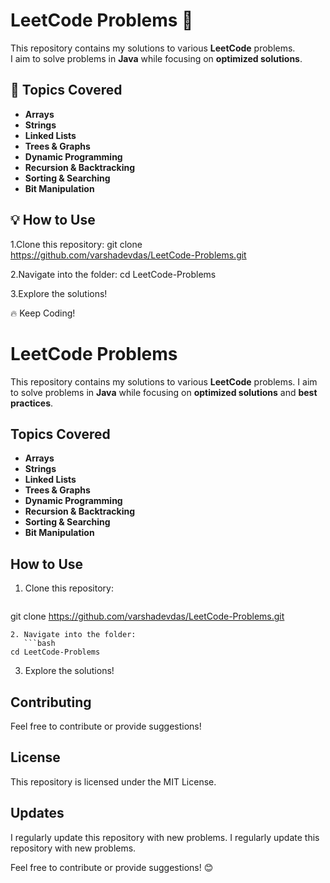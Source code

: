 # LeetCode Problems 🚀

This repository contains my solutions to various **LeetCode** problems.  
I aim to solve problems in **Java** while focusing on **optimized solutions**.

## 📌 Topics Covered
- **Arrays**
- **Strings**
- **Linked Lists**
- **Trees & Graphs**
- **Dynamic Programming**
- **Recursion & Backtracking**
- **Sorting & Searching**
- **Bit Manipulation**


## 💡 How to Use
1.Clone this repository:
   git clone https://github.com/varshadevdas/LeetCode-Problems.git

2.Navigate into the folder:
cd LeetCode-Problems

3.Explore the solutions!


🔥 Keep Coding!
# LeetCode Problems 

This repository contains my solutions to various **LeetCode** problems. 
I aim to solve problems in **Java** while focusing on **optimized solutions** and **best practices**.

## Topics Covered
- **Arrays**
- **Strings**
- **Linked Lists**
- **Trees & Graphs**
- **Dynamic Programming**
- **Recursion & Backtracking**
- **Sorting & Searching**
- **Bit Manipulation**

## How to Use
1. Clone this repository:
   ```bash
git clone https://github.com/varshadevdas/LeetCode-Problems.git
```
2. Navigate into the folder:
   ```bash
cd LeetCode-Problems
```
3. Explore the solutions!

## Contributing
Feel free to contribute or provide suggestions! 

## License
This repository is licensed under the MIT License.

## Updates
I regularly update this repository with new problems.
I regularly update this repository with new problems.

Feel free to contribute or provide suggestions! 😊

